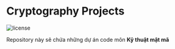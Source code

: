 # Cryptography Projects

![license](https://img.shields.io/crates/l/rustc-serialize/0.3.24.svg)

Repository này sẽ chứa những dự án code môn **Kỹ thuật mật mã**
